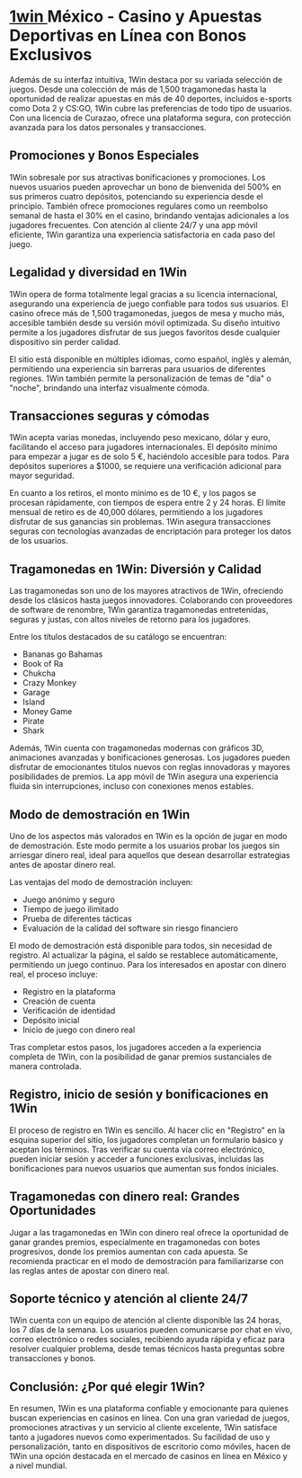 <h1><a href="https://1win1.mxt/">1win </a> México - Casino y Apuestas Deportivas en Línea con Bonos Exclusivos</h1> <p>Además de su interfaz intuitiva, 1Win destaca por su variada selección de juegos. Desde una colección de más de 1,500 tragamonedas hasta la oportunidad de realizar apuestas en más de 40 deportes, incluidos e-sports como Dota 2 y CS:GO, 1Win cubre las preferencias de todo tipo de usuarios. Con una licencia de Curazao, ofrece una plataforma segura, con protección avanzada para los datos personales y transacciones.</p> <h2>Promociones y Bonos Especiales</h2> <p>1Win sobresale por sus atractivas bonificaciones y promociones. Los nuevos usuarios pueden aprovechar un bono de bienvenida del 500% en sus primeros cuatro depósitos, potenciando su experiencia desde el principio. También ofrece promociones regulares como un reembolso semanal de hasta el 30% en el casino, brindando ventajas adicionales a los jugadores frecuentes. Con atención al cliente 24/7 y una app móvil eficiente, 1Win garantiza una experiencia satisfactoria en cada paso del juego.</p> <h2>Legalidad y diversidad en 1Win</h2> <p>1Win opera de forma totalmente legal gracias a su licencia internacional, asegurando una experiencia de juego confiable para todos sus usuarios. El casino ofrece más de 1,500 tragamonedas, juegos de mesa y mucho más, accesible también desde su versión móvil optimizada. Su diseño intuitivo permite a los jugadores disfrutar de sus juegos favoritos desde cualquier dispositivo sin perder calidad.</p> <p>El sitio está disponible en múltiples idiomas, como español, inglés y alemán, permitiendo una experiencia sin barreras para usuarios de diferentes regiones. 1Win también permite la personalización de temas de "día" o "noche", brindando una interfaz visualmente cómoda.</p> <h2>Transacciones seguras y cómodas</h2> <p>1Win acepta varias monedas, incluyendo peso mexicano, dólar y euro, facilitando el acceso para jugadores internacionales. El depósito mínimo para empezar a jugar es de solo 5 €, haciéndolo accesible para todos. Para depósitos superiores a $1000, se requiere una verificación adicional para mayor seguridad.</p> <p>En cuanto a los retiros, el monto mínimo es de 10 €, y los pagos se procesan rápidamente, con tiempos de espera entre 2 y 24 horas. El límite mensual de retiro es de 40,000 dólares, permitiendo a los jugadores disfrutar de sus ganancias sin problemas. 1Win asegura transacciones seguras con tecnologías avanzadas de encriptación para proteger los datos de los usuarios.</p> <h2>Tragamonedas en 1Win: Diversión y Calidad</h2> <p>Las tragamonedas son uno de los mayores atractivos de 1Win, ofreciendo desde los clásicos hasta juegos innovadores. Colaborando con proveedores de software de renombre, 1Win garantiza tragamonedas entretenidas, seguras y justas, con altos niveles de retorno para los jugadores.</p> <p>Entre los títulos destacados de su catálogo se encuentran:</p> <ul> <li>Bananas go Bahamas</li> <li>Book of Ra</li> <li>Chukcha</li> <li>Crazy Monkey</li> <li>Garage</li> <li>Island</li> <li>Money Game</li> <li>Pirate</li> <li>Shark</li> </ul> <p>Además, 1Win cuenta con tragamonedas modernas con gráficos 3D, animaciones avanzadas y bonificaciones generosas. Los jugadores pueden disfrutar de emocionantes títulos nuevos con reglas innovadoras y mayores posibilidades de premios. La app móvil de 1Win asegura una experiencia fluida sin interrupciones, incluso con conexiones menos estables.</p> <h2>Modo de demostración en 1Win</h2> <p>Uno de los aspectos más valorados en 1Win es la opción de jugar en modo de demostración. Este modo permite a los usuarios probar los juegos sin arriesgar dinero real, ideal para aquellos que desean desarrollar estrategias antes de apostar dinero real.</p> <p>Las ventajas del modo de demostración incluyen:</p> <ul> <li>Juego anónimo y seguro</li> <li>Tiempo de juego ilimitado</li> <li>Prueba de diferentes tácticas</li> <li>Evaluación de la calidad del software sin riesgo financiero</li> </ul> <p>El modo de demostración está disponible para todos, sin necesidad de registro. Al actualizar la página, el saldo se restablece automáticamente, permitiendo un juego continuo. Para los interesados en apostar con dinero real, el proceso incluye:</p> <ul> <li>Registro en la plataforma</li> <li>Creación de cuenta</li> <li>Verificación de identidad</li> <li>Depósito inicial</li> <li>Inicio de juego con dinero real</li> </ul> <p>Tras completar estos pasos, los jugadores acceden a la experiencia completa de 1Win, con la posibilidad de ganar premios sustanciales de manera controlada.</p> <h2>Registro, inicio de sesión y bonificaciones en 1Win</h2> <p>El proceso de registro en 1Win es sencillo. Al hacer clic en "Registro" en la esquina superior del sitio, los jugadores completan un formulario básico y aceptan los términos. Tras verificar su cuenta vía correo electrónico, pueden iniciar sesión y acceder a funciones exclusivas, incluidas las bonificaciones para nuevos usuarios que aumentan sus fondos iniciales.</p> <h2>Tragamonedas con dinero real: Grandes Oportunidades</h2> <p>Jugar a las tragamonedas en 1Win con dinero real ofrece la oportunidad de ganar grandes premios, especialmente en tragamonedas con botes progresivos, donde los premios aumentan con cada apuesta. Se recomienda practicar en el modo de demostración para familiarizarse con las reglas antes de apostar con dinero real.</p> <h2>Soporte técnico y atención al cliente 24/7</h2> <p>1Win cuenta con un equipo de atención al cliente disponible las 24 horas, los 7 días de la semana. Los usuarios pueden comunicarse por chat en vivo, correo electrónico o redes sociales, recibiendo ayuda rápida y eficaz para resolver cualquier problema, desde temas técnicos hasta preguntas sobre transacciones y bonos.</p> <h2>Conclusión: ¿Por qué elegir 1Win?</h2> <p>En resumen, 1Win es una plataforma confiable y emocionante para quienes buscan experiencias en casinos en línea. Con una gran variedad de juegos, promociones atractivas y un servicio al cliente excelente, 1Win satisface tanto a jugadores nuevos como experimentados. Su facilidad de uso y personalización, tanto en dispositivos de escritorio como móviles, hacen de 1Win una opción destacada en el mercado de casinos en línea en México y a nivel mundial.</p>





